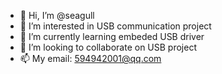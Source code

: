 - 👋 Hi, I’m @seagull
- 👀 I’m interested in USB communication project
- 🌱 I’m currently learning embeded USB driver
- 💞️ I’m looking to collaborate on USB project
- 📫 My email: 594942001@qq.com

<!---
seagullpax/seagullpax is a ✨ special ✨ repository because its `README.md` (this file) appears on your GitHub profile.
You can click the Preview link to take a look at your changes.
--->
